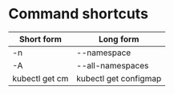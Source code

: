 # Command shortcuts

| Short form     | Long form             |
| -------------- | --------------------- |
| -n             | --namespace           |
| -A             | --all-namespaces      |
| kubectl get cm | kubectl get configmap |

